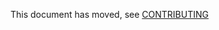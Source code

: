 This document has moved, see [CONTRIBUTING](https://github.com/SpringSource/spring-framework/blob/master/CONTRIBUTING.md)